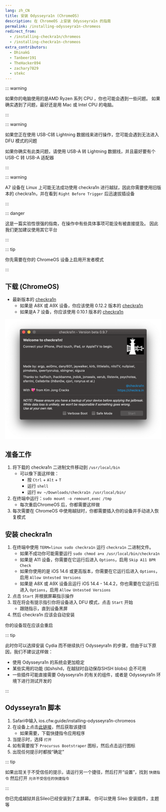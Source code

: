 ```yaml
---
lang: zh_CN
title: 安装 Odysseyra1n (ChromeOS)
description: 在 ChromeOS 上安装 Odysseyra1n 的指南
permalink: /installing-odysseyra1n-chromeos
redirect_from:
  - /installing-checkra1n/chromeos
  - /installing-checkra1n-chromeos
extra_contributors:
  - DhinakG
  - Tanbeer191
  - TheHacker894
  - zachary7829
  - stekc
---
```


::: warning

如果你的电脑使用的是AMD Ryzen 系列 CPU ，你也可能会遇到一些问题。 如果确实遇到了问题，最好还是用 Mac 或 Intel CPU 的电脑。

:::

::: warning

如果您正在使用 USB-C转 Lightning 数据线来进行操作，您可能会遇到无法进入DFU 模式的问题

如果你确实有此类问题，请使用 USB-A 转 Lightning 数据线，并且最好要有个 USB-C 转 USB-A 适配器

:::

::: warning

A7 设备在 Linux 上可能无法成功使用 checkra1n 进行越狱，因此你需要使用旧版本的 checkra1n，并在看到 `Right Before Trigger` 后迅速拔插设备

:::

::: danger

这是一篇实验性很强的指南，在操作中有些具体事项可能没有被直接提及。 因此我们更加建议使用其它平台

:::

::: tip

你先需要在你的 ChromeOS 设备上启用开发者模式

:::

## 下载 (ChromeOS)

- 最新版本的 [checkra1n](https://checkra.in)
  - 如果是 A8X 或 A9X 设备，你应该使用 0.12.2 版本的 [checkra1n](https://checkra.in/releases/0.12.2-beta#all-downloads)
  - 如果是A 7 设备，你应该使用 0.10.1 版本的 [checkra1n](https://checkra.in/releases/0.10.1-beta#all-downloads)

![checkra1n 截图](/assets/images/checkra1n.png)

## 准备工作

1. 将下载的 checkra1n 二进制文件移动到 `/usr/local/bin`
   - 可以像下面这样做：
     - 按 `Ctrl` + `Alt` + `T`
     - 运行 `shell`
     - 运行 `mv ~/Downloads/checkra1n /usr/local/bin/`
2. 在终端中运行：`sudo mount -o remount,exec /tmp`
   - 每次重启ChromeOS 后，你都需要这样做
3. 每次需要在 ChromeOS 中使用越狱时，你都需要插入你的设备并手动进入恢复模式

## 安装 checkra1n

1. 在终端中使用 `TERM=linux sudo checkra1n` 运行 `checkra1n` 二进制文件。
   - 如果不成功你可能需要运行 `sudo chmod a+x /usr/local/bin/checkra1n`
   - 如果是 A11 设备，你需要在它运行后进入 `Options`，启用 `Skip A11 BPR Check`
   - 如果你使用的是 iOS 14.6 或更高版本，你需要在它运行后进入 `Options`，启用 `Allow Untested Versions`
   - 如果是 A8X 或 A9X 设备且运行 iOS 14.4 - 14.4.2，你也需要在它运行后进入 `Options`，启用 `Allow Untested Versions`
2. 点击 `Start` 并根据屏幕指示操作
3. 现在将会有提示指引你将设备进入 <router-link to="/faq/#what-is-dfu-mode">DFU 模式</router-link>，点击 `Start` 开始
   - 跟随指示，直到设备黑屏
4. 然后 checkra1n 应该会自动安装

你的设备现在应该会重启

<!--Will probably make this better later on but this will work for now-->

::: tip

此时你可以选择安装 Cydia 而不继续执行 Odysseyra1n 的步骤，但由于以下原因，我们不建议这样做：

- 使用 Odysseyra1n 的系统会更加稳定
- 某些实用的功能 (如shshd，在越狱时自动保存SHSH blobs) 会不可用
- 一些插件可能直接需要 Odysseyra1n 的有关的组件，或者是 Odysseyra1n 环境下进行测试开发的

:::

## Odysseyra1n 脚本

1. Safari中输入 ios.cfw\.guide/installing-odysseyra1n-chromeos
2. 在设备上点击[此链接](https://www.icloud.com/shortcuts/8d4e206d568d4aadb624b2a6191a3771)，然后获取该捷径
   - 如果需要，下载快捷指令应用程序
3. 当提示时，选择 `打开`
4. 如有需要按下 `Procursus Bootstraper` 图标，然后点击运行图标
5. 出现任何提示时都按“确定”

::: tip

如果出现关于不受信任的提示，请运行另一个捷径，然后打开“设置”，找到 `快捷指令` 然后打开 `允许不受信任的快捷指令`

:::

你已完成越狱并且Sileo已经安装到了主屏幕。 你可以使用 Sileo 安装<router-link to="/faq/#what-are-tweaks">插件</router-link>，主题等
